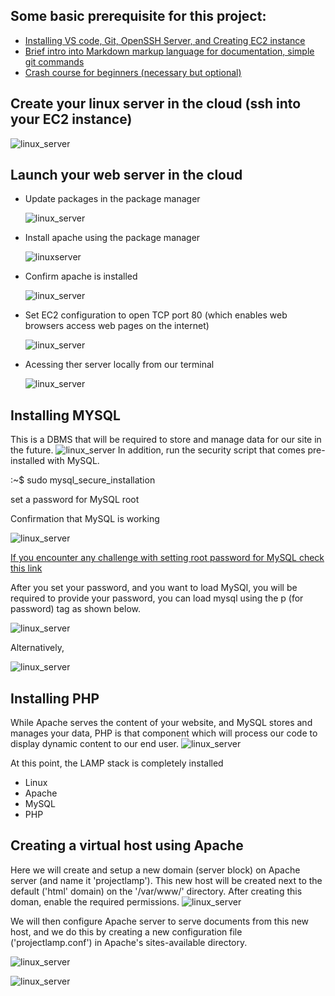 ## Some basic prerequisite for this project:
- [Installing VS code, Git, OpenSSH Server, and Creating EC2 instance](https://www.youtube.com/watch?v=R-qcpehB5HY)
- [Brief intro into Markdown markup language for documentation, simple git commands](https://www.youtube.com/watch?v=jsNIlK5s6pI)
- [Crash course for beginners (necessary but optional)](https://www.youtube.com/playlist?list=PLtPuNR8I4TvkwU7Zu0l0G_uwtSUXLckvh)

## Create your linux server in the cloud (ssh into your EC2 instance)
![linux_server](./images/linux_server.png)

## Launch your web server in the cloud
- Update packages in the package manager

    ![linux_server](./images/update.PNG)

- Install apache using the package manager

    ![linuxserver](.\images\apache.PNG)

- Confirm apache is installed

    ![linux_server](.\images\apache_installed.png)

- Set EC2 configuration to open TCP port 80 (which enables web browsers access web pages on the internet)



    ![linux_server](.\images\enable_port_80.png)

- Acessing ther server locally from our terminal

    ![linux_server](.\images\web_server.png)

## Installing MYSQL
This is a DBMS that will be required to store and manage data for our site in the future.
![linux_server](.\images\mysql.png)
In addition, run the security script that comes pre-installed with MySQL.

:~$ sudo mysql_secure_installation

set a password for MySQL root 

Confirmation that MySQL is working

![linux_server](.\images\sudo_mysql.png)

[If you encounter any challenge with setting root password for MySQL check this link](https://exerror.com/failed-error-set-password-has-no-significance-for-user-rootlocalhost-as-the-authentication-method-used-doesnt-store-authentication-data-in-the-mysql-server/)

After you set your password, and you want to load MySQl, you will be required to provide your password, you can load mysql using the p (for password) tag as shown below.

![linux_server](.\images\mysql_login_2.png)

Alternatively,

![linux_server](.\images\mysql_login.png)

## Installing PHP
While Apache serves the content of your website, and MySQL stores and manages your data, PHP is that component which will process our code to display dynamic content to our end user. 
![linux_server](.\images\php.png)

At this point, the LAMP stack is completely installed
- Linux
- Apache
- MySQL
- PHP

## Creating a virtual host using Apache
Here we will create and setup a new domain (server block) on Apache server (and name it 'projectlamp'). This new host will be created next to the default ('html' domain) on the           '/var/www/' directory. After creating this doman, enable the required permissions.
![linux_server](.\images\domain.png)

We will then configure Apache server to serve documents from this new host, and we do this by creating a new configuration file ('projectlamp.conf') in Apache's sites-available directory.

![linux_server](.\images\c.png)

![linux_server](.\images\cd.png)















    


